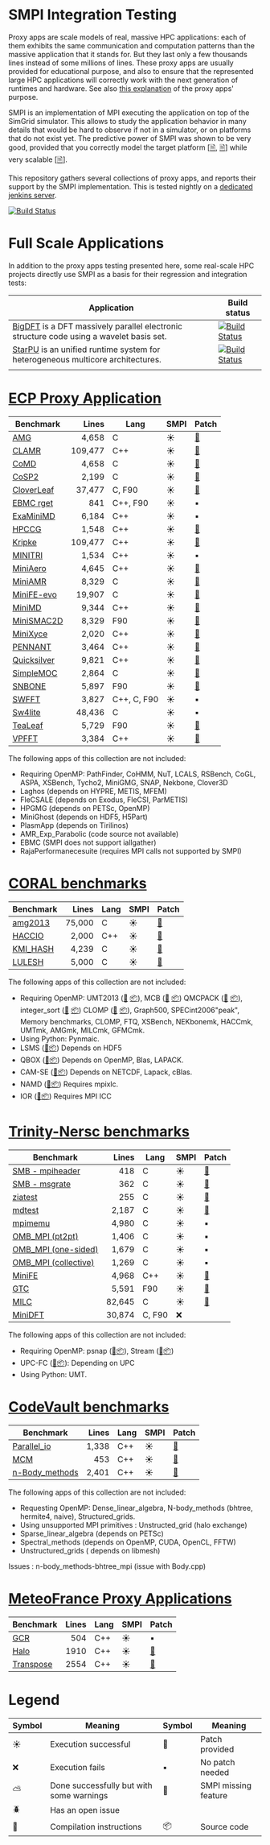 # SMPI Integration Testing

Proxy apps are scale models of real, massive HPC applications: each of
them exhibits the same communication and computation patterns than the
massive application that it stands for. But they last only a few
thousands lines instead of some millions of lines. These proxy apps
are usually provided for educational purpose, and also to ensure that
the represented large HPC applications will correctly work with the
next generation of runtimes and hardware. See also [this
explanation](http://lightsighter.org/posts/miniappredicament.html) of
the proxy apps' purpose.

SMPI is an implementation of MPI executing the application on top of
the SimGrid simulator. This allows to study the application behavior
in many details that would be hard to observe if not in a simulator,
or on platforms that do not exist yet. The predictive power of SMPI
was shown to be very good, provided that you correctly model the
target platform
[[&#128462;](https://hal.inria.fr/hal-01415484/file/smpi_article.pdf),
[&#128462;](https://hal.inria.fr/hal-01523608/file/predicting-energy-consumption-of-mpi-applications-with-a-single-node.pdf)]
while very scalable [[&#128462;](https://hal.inria.fr/hal-01544827/document)].

This repository gathers several collections of proxy apps, and reports
their support by the SMPI implementation. This is tested nightly on a
[dedicated jenkins server](https://ci.inria.fr/simgrid/job/SMPI-proxy-apps-multi/build_mode=SMPI,label=proxy-apps/).

[![Build Status](https://ci.inria.fr/simgrid/job/SMPI-proxy-apps-multi/build_mode=SMPI,label=proxy-apps/test/trend/png?width=400&height=300)](https://ci.inria.fr/simgrid/job/SMPI-proxy-apps-multi/build_mode=SMPI,label=proxy-apps/lastCompletedBuild/testReport/(root)/projectroot/)

# Full Scale Applications

In addition to the proxy apps testing presented here, some real-scale
HPC projects directly use SMPI as a basis for their regression and
integration tests:

| Application                                                                                                         | Build status                                                                                                                        |
|---------------------------------------------------------------------------------------------------------------------|-------------------------------------------------------------------------------------------------------------------------------------|
| [BigDFT](http://bigdft.org) is a DFT massively parallel electronic structure code using a wavelet basis set. | [![Build Status](https://ci.inria.fr/simgrid/buildStatus/icon?job=SimGrid-BigDFT)](https://ci.inria.fr/simgrid/job/SimGrid-BigDFT/) |
| [StarPU](http://starpu.gforge.inria.fr/) is an unified runtime system for heterogeneous multicore architectures.    | [![Build Status](https://ci.inria.fr/simgrid/buildStatus/icon?job=SimGrid-StarPU)](https://ci.inria.fr/simgrid/job/SimGrid-StarPU/) |
|                                                                                                                     |                                                                                                                                     |


# [ECP Proxy Application](https://proxyapps.exascaleproject.org/app/)

| Benchmark                          |   Lines | Lang        | SMPI    | Patch                                                 |
|------------------------------------|--------:|-------------|---------|-------------------------------------------------------|
| [AMG](ECP.org#amg)                 |   4,658 | C           | :sunny: | [:ticket:](src/ECP/AMG/patch_AMG.diff)                |
| [CLAMR](ECP.org#clamr)             | 109,477 | C++         | :sunny: | [:ticket:](src/ECP/CLAMR/patch_clamr)                 |
| [CoMD](ECP.org#comd)               |   4,658 | C           | :sunny: | [:ticket:](src/ECP/CoMD/patch_CoMD.diff)              |
| [CoSP2](ECP.org#cosp2)             |   2,199 | C           | :sunny: | [:ticket:](src/ECP/CoSP2/patch_CoSP2.diff)            |
| [CloverLeaf](ECP.org#cloverleaf)   |  37,477 | C, F90      | :sunny: | [:ticket:](src/ECP/CloverLeaf/patch_CloverLeaf.diff)  |
| [EBMC rget](ECP.org#ebmc)          |     841 | C++, F90    | :sunny: | :black_small_square:                                  |
| [ExaMiniMD](ECP.org#examinimd)     |   6,184 | C++         | :sunny: | :black_small_square:                                  |
| [HPCCG](ECP.org#hpccg)             |   1,548 | C++         | :sunny: | [:ticket:](src/ECP/HPCCG/patch_HPCCG.diff)            |
| [Kripke](ECP.org#kriple)           | 109,477 | C++         | :sunny: | [:ticket:](src/ECP/kripke/patch_kripke.diff)          |
| [MINITRI](ECP.org#minitri)         |   1,534 | C++         | :sunny: | :black_small_square:                                  |
| [MiniAero](ECP.org#miniaero)       |   4,645 | C++         | :sunny: | [:ticket:](src/ECP/miniAero/patch_makefile.diff)      |
| [MiniAMR](ECP.org#miniamr)         |   8,329 | C           | :sunny: | [:ticket:](src/ECP/MiniAMR/patch_MiniAMR.diff)        |
| [MiniFE-evo](ECP.org#minief)       |  19,907 | C           | :sunny: | [:ticket:](src/ECP/MiniEF-evo/patch_MiniFE.diff)      |
| [MiniMD](ECP.org#minimd)           |   9,344 | C++         | :sunny: | [:ticket:](src/ECP/MiniMD/patch_miniMD_Makefile.diff) |
| [MiniSMAC2D](ECP.org#minismac2d)   |   8,329 | F90         | :sunny: | [:ticket:](src/ECP/MiniSMAC2D)                        |
| [MiniXyce](ECP.org#minixyce)       |   2,020 | C++         | :sunny: | [:ticket:](src/ECP/MiniXyce/patch_MiniXyce.diff)      |
| [PENNANT](ECP.org#pennant)         |   3,464 | C++         | :sunny: | [:ticket:](src/ECP/PENNANT)                           |
| [Quicksilver](ECP.org#quicksilver) |   9,821 | C++         | :sunny: | [:ticket:](src/ECP/Quicksilver)                       |
| [SimpleMOC](ECP.org#simplemoc)     |   2,864 | C           | :sunny: | [:ticket:](src/ECP/SimpleMOC/patch_SimpleMOC.diff)    |
| [SNBONE](ECP.org#snbone)           |   5,897 | F90         | :sunny: | [:ticket:](src/ECP/SNbone)                            |
| [SWFFT](ECP.org#swfft)             |   3,827 | C++, C, F90 | :sunny: | :black_small_square:                                  |
| [Sw4lite](ECP.org#sw4lite)         |  48,436 | C           | :sunny: | :black_small_square:                                  |
| [TeaLeaf](ECP.org#tealeaf)         |   5,729 | F90         | :sunny: | [:ticket:](src/ECP/TeaLeaf/patch_tealeaf.diff)        |
| [VPFFT](ECP.org#vpfft)             |   3,384 | C++         | :sunny: | [:ticket:](src/ECP/VPFFT/patch_vpfft.diff)            |

The following apps of this collection are not included:
  - Requiring OpenMP: PathFinder, CoHMM, NuT, LCALS, RSBench, CoGL, ASPA, XSBench, Tycho2, MiniGMG, SNAP, Nekbone, Clover3D
  - Laghos (depends on HYPRE, METIS, MFEM)
  - FleCSALE (depends on Exodus, FleCSI, ParMETIS)
  - HPGMG (depends on PETSc, OpenMP)
  - MiniGhost (depends on HDF5, H5Part)
  - PlasmApp (depends on Tirilinos)
  - AMR_Exp_Parabolic (code source not available)
  - EBMC (SMPI does not support iallgather)
  - RajaPerformanecesuite (requires MPI calls not supported by SMPI)


# [CORAL benchmarks](https://asc.llnl.gov/CORAL-benchmarks/)

| Benchmark                      | Lines  | Lang | SMPI    | Patch                                                                                 |
|--------------------------------|-------:|------|---------|---------------------------------------------------------------------------------------|
| [amg2013](Coral.org#amg2013)   | 75,000 | C    | :sunny: | [:ticket:](src/Coral/AMG2013/patch_AMG2013.diff)                                      |
| [HACCIO](Coral.org#hacc_io)    | 2,000  | C++  | :sunny: | [:ticket:](src/Coral/HACC_IO/patch_HACCIO.diff)                                       |
| [KMI_HASH](Coral.org#kmi_hash) | 4,239  | C    | :sunny: | [:ticket:](https://github.com/simgrid/SMPI-proxy-apps/tree/master/src/Coral/kmi_hash) |
| [LULESH](Coral.org#lulesh)     | 5,000  | C    | :sunny: | [:ticket:](src/Coral/Lulesh/patch_lulesh.diff)                                        |

The following apps of this collection are not included:
- Requiring OpenMP: UMT2013
  ([:book:](https://asc.llnl.gov/CORAL-benchmarks/Summaries/UMT2013_Summary_v1.2.pdf)
  [:package:](https://asc.llnl.gov/CORAL-benchmarks/Throughput/UMT2013-20140204.tar.gz)),
  MCB
  ([:book:](https://asc.llnl.gov/CORAL-benchmarks/Summaries/MCB_Summary_v1.1.pdf)
  [:package:](https://asc.llnl.gov/CORAL-benchmarks/Throughput/mcb-20130723.tar.gz))
  QMCPACK
  ([:book:](https://asc.llnl.gov/CORAL-benchmarks/Summaries/QMCPACK_Summary_v1.2.pdf)
  [:package:](https://asc.llnl.gov/CORAL-benchmarks/Throughput/qmcpack-coral20131203.tar.gz)),
  integer_sort
  ([:book:](https://asc.llnl.gov/CORAL-benchmarks/Summaries/BigSort_Summary_v1.1.pdf)
  [:package:](https://asc.llnl.gov/CORAL-benchmarks/Datacentric/BigSort-20130808.tar.bz2))
  CLOMP
  ([:book:](https://asc.llnl.gov/CORAL-benchmarks/Summaries/CLOMP_Summary_v1.2.pdf)
  [:package:](https://asc.llnl.gov/CORAL-benchmarks/Skeleton/clomp_v1.2.tar.gz)),
  Graph500, SPECint2006"peak", Memory benchmarks,
  CLOMP, FTQ, XSBench, NEKbonemk, HACCmk, UMTmk, AMGmk, MILCmk,
  GFMCmk.
- Using Python: Pynmaic.
- LSMS ([:book:](https://asc.llnl.gov/CORAL-benchmarks/Summaries/LSMS_Summary_v1.1.pdf)[:package:](https://asc.llnl.gov/CORAL-benchmarks/Science/LSMS_3_rev237.tar.bz2))
  Depends on HDF5
- QBOX ([:book:](https://asc.llnl.gov/CORAL-benchmarks/Summaries/QBox_Summary_v1.2.pdf)[:package:](https://asc.llnl.gov/CORAL-benchmarks/Science/qball_r140b.tgz))
  Depends on OpenMP, Blas, LAPACK.
- CAM-SE ([:book:](https://asc.llnl.gov/CORAL-benchmarks/Summaries/CAMSE_Summary_v1.1.pdf)[:package:](https://asc.llnl.gov/CORAL-benchmarks/Throughput/homme1_3_6_mira_2.tgz))
  Depends on NETCDF, Lapack, cBlas.
- NAMD ([:book:](https://asc.llnl.gov/CORAL-benchmarks/Summaries/NAMD_Summary_v1.0.pdf)[:package:](https://asc.llnl.gov/CORAL-benchmarks/Throughput/namd-src.tar.gz))
  Requires mpixlc.
- IOR ([:book:](https://asc.llnl.gov/CORAL-benchmarks/Summaries/IOR_Summary_v1.0.pdf)[:package:](https://asc.llnl.gov/CORAL-benchmarks/Skeleton/IOR.CORAL.1.tar.gz))
  Requires MPI ICC


# [Trinity-Nersc benchmarks](http://www.nersc.gov/users/computational-systems/cori/nersc-8-procurement/trinity-nersc-8-rfp/nersc-8-trinity-benchmarks/) 

  
| Benchmark                                              |  Lines  | Lang     | SMPI    | Patch                                                                |
|--------------------------------------------------------|--------:|--------- |---------|----------------------------------------------------------------------|
| [SMB - mpiheader](Trinity-Nersc.org#smb_mpioverheader) |     418 | C        | :sunny: | [:ticket:](src/Trinity-Nersc/smb/mpi_overhead)                       |
| [SMB - msgrate](Trinity-Nersc.org#smb_msgrate)         |     362 | C        | :sunny: | [:ticket:](src/Trinity-Nersc/smb/msgrate/patch_MsgrateMakefile.diff) |
| [ziatest](Trinity-Nersc.org#ziatest)                   |     255 | C        | :sunny: | [:ticket:](src/Trinity-Nersc/ziatest)                                |
| [mdtest](Trinity-Nersc.org#mdtest)                     |   2,187 | C        | :sunny: | [:ticket:](src/Trinity-Nersc/mdtest/patch_mdtest.diff)               |
| [mpimemu](Trinity-Nersc.org#mpimemu)                   |   4,980 | C        | :sunny: | :black_small_square:                                                 |
| [OMB_MPI (pt2pt)](Trinity-Nersc.org#pt2pt)             |   1,406 | C        | :sunny: | :black_small_square:                                                 |
| [OMB_MPI (one-sided)](Trinity-Nersc.org#one-sided)     |   1,679 | C        | :sunny: | :black_small_square:                                                 |
| [OMB_MPI (collective)](Trinity-Nersc.org#collective)   |   1,269 | C        | :sunny: | :black_small_square:                                                 |
| [MiniFE](Trinity-Nersc.org#minife)                     |   4,968 | C++      | :sunny: | [:ticket:](src/Trinity-Nersc/MiniFE/patch_miniFE.diff)               |
| [GTC](Trinity-Nersc.org#gtc)                           |   5,591 | F90      | :sunny: | [:ticket:](src/Trinity-Nersc/GTC/patch_gtc.diff)                     |
| [MILC](Trinity-Nersc.org#milc)                         |  82,645 | C        | :sunny: | [:ticket:](src/Trinity-Nersc/MILC/patch_MILC.diff)                   |
| [MiniDFT](Trinity-Nersc.org#minidft)                   |  30,874 | C, F90   | :x:     |                                                                      |

The following apps of this collection are not included:
- Requiring OpenMP: psnap
  ([:book:](http://www.nersc.gov/users/computational-systems/cori/nersc-8-procurement/trinity-nersc-8-rfp/nersc-8-trinity-benchmarks/psnap/)[:package:](http://www.nersc.gov/assets/Trinity--NERSC-8-RFP/Benchmarks/June28/psnap-1.2June28.tar)),
  Stream
  ([:book:](http://www.nersc.gov/users/computational-systems/cori/nersc-8-procurement/trinity-nersc-8-rfp/nersc-8-trinity-benchmarks/stream/)[:package:](http://www.nersc.gov/assets/Trinity--NERSC-8-RFP/Benchmarks/Jan9/stream.tar))
- UPC-FC
  ([:book:](http://www.nersc.gov/users/computational-systems/cori/nersc-8-procurement/trinity-nersc-8-rfp/nersc-8-trinity-benchmarks/npb-upc-ft/)[:package:](http://www.nersc.gov/assets/Trinity--NERSC-8-RFP/Benchmarks/Jan9/UPC-FT.tar)):
  Depending on UPC
- Using Python: UMT.

# [CodeVault benchmarks](https://repository.prace-ri.eu/git/PRACE/CodeVault)
| Benchmark                                  |  Lines | Lang | SMPI    | Patch                                                         |
|--------------------------------------------|-------:|------|---------|---------------------------------------------------------------|
| [Parallel_io](CodeVault.org#parallel_io)   |  1,338 | C++  | :sunny: | [:ticket:](src/CodeVault/parallel_io/patch_basicMPIIO.diff)   |
| [MCM](CodeVault.org#mcm)                   |    453 | C++  | :sunny: | [:ticket:](src/CodeVault/monte_carlo_methods)                 |
| [n-Body_methods](CodeVault.org#dyn-sparse) |  2,401 | C++  | :sunny: | [:ticket:](src/CodeVault/n-body_methods/patch_dynSparse.diff) |

The following apps of this collection are not included:

- Requesting OpenMP: Dense_linear_algebra, N-body_methods (bhtree, hermite4, naive), Structured_grids.
- Using unsupported MPI primitives : Unstructed_grid (halo exchange)
- Sparse_linear_algebra (depends on PETSc)
- Spectral_methods (depends on OpenMP, CUDA, OpenCL, FFTW)
- Unstructured_grids ( depends on libmesh)

Issues : n-body_methods-bhtree_mpi (issue with Body.cpp)

# [MeteoFrance Proxy Applications](https://zenodo.org/record/1066934#.WyImghyxU5l)

| Benchmark                              | Lines | Lang | SMPI    | Patch                                                                                        |
|----------------------------------------|------:|------|---------|----------------------------------------------------------------------------------------------|
| [GCR](MeteoFrance.org#gcr)             |   504 | C++  | :sunny: | :black_small_square:                                                                         |
| [Halo](MeteoFrance.org#halo)           |  1910 | C++  | :sunny: | [:ticket:](https://github.com/simgrid/SMPI-proxy-apps/tree/master/src/MeteoFrance/halo)      |
| [Transpose](MeteoFrance.org#transpose) |  2554 | C++  | :sunny: | [:ticket:](https://github.com/simgrid/SMPI-proxy-apps/tree/master/src/MeteoFrance/transpose) |

# Legend
| Symbol         | Meaning                                  | Symbol               | Meaning              |
|----------------|------------------------------------------|----------------------|----------------------|
| :sunny:        | Execution successful                     | :ticket:             | Patch provided       |
| :x:            | Execution fails                          | :black_small_square: | No patch needed      |
| :partly_sunny: | Done successfully but with some warnings | :construction:       | SMPI missing feature |
| :beetle:       | Has an open issue                        |                      |                      |
| :book:         | Compilation instructions                 | :package:            | Source code          |
